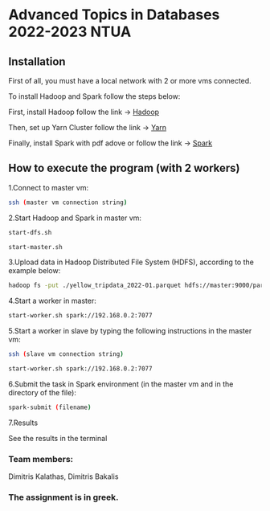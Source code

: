 # Advanced Topics in Databases 2022-2023 NTUA

## Installation

First of all, you must have a local network with 2 or more vms connected.

To install Hadoop and Spark follow the steps below:

First, install Hadoop follow the link -> [Hadoop](https://sparkbyexamples.com/hadoop/apache-hadoop-installation/)

Then, set up Yarn Cluster follow the link -> [Yarn](https://sparkbyexamples.com/hadoop/yarn-setup-and-run-map-reduce-program/)

Finally, install Spark with pdf adove or follow the link -> [Spark](https://sparkbyexamples.com/spark/spark-setup-on-hadoop-yarn/)

## How to execute the program (with 2 workers)

1.Connect to master vm:

```bash
ssh (master vm connection string)
```
2.Start Hadoop and Spark in master vm:

```bash
start-dfs.sh
```
```bash
start-master.sh
```
3.Upload data in Hadoop Distributed File System (HDFS), according to the example below:

```bash
hadoop fs -put ./yellow_tripdata_2022-01.parquet hdfs://master:9000/par/yellow_tripdata_2022-01.parquet
```
4.Start a worker in master:

```bash
start-worker.sh spark://192.168.0.2:7077
```
5.Start a worker in slave by typing the following instructions in the master vm:

```bash
ssh (slave vm connection string)
```
```bash
start-worker.sh spark://192.168.0.2:7077
```

6.Submit the task in Spark environment (in the master vm and in the directory of the file):

```bash
spark-submit (filename)
```

7.Results

See the results in the terminal 

### Team members:

Dimitris Kalathas, Dimitris Bakalis

### The assignment is in greek.
